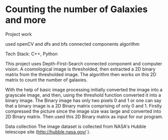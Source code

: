 # Counting the number of Galaxies and more
Project work

used openCV and dfs and bfs connected components algorithm

Tech Stack: C++, Python

This project uses Depth-First-Search connected component and computer vision. A cosmological image is thresholded, then extracted a 2D binary matrix from the thresholded image. The algorithm then works on this 2D matrix to count the number of galaxies.

With the help of basic image processing initially converted the image into a grayscale image, and then, using the threshold function converted it into a binary image.
The Binary image has only two pixels 0 and 1 or one can say that a binary image is a 2D Binary matrix comprising of only 0 and 1.  Firstly compressed the picture since the image size was large and converted into 2D Binary matrix.
Then used this 2D Binary matrix as input for our program.

Data collection
The image dataset is collected from NASA's Hubble telescope site (http://hubble.nasa.gov/ ).
